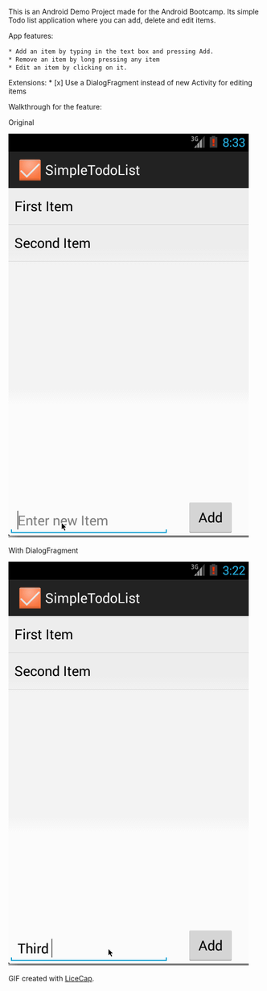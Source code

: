 This is an Android Demo Project made for the Android Bootcamp. Its simple Todo list application where you can add, delete and edit items. 

App features:

    * Add an item by typing in the text box and pressing Add. 
    * Remove an item by long pressing any item
    * Edit an item by clicking on it. 

Extensions:
	* [x] Use a DialogFragment instead of new Activity for editing items

Walkthrough for the feature:

Original

![Video Walkthrough](simpletodolist.gif)

With DialogFragment

![Video Walkthrough](simpletodolist_dialogfragment.gif)

GIF created with [LiceCap](http://www.cockos.com/licecap/).